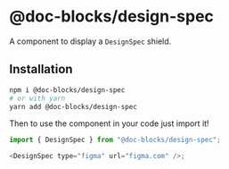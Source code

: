 # @doc-blocks/design-spec

A component to display a `DesignSpec` shield.

## Installation

```sh
npm i @doc-blocks/design-spec
# or with yarn
yarn add @doc-blocks/design-spec
```

Then to use the component in your code just import it!

```js
import { DesignSpec } from "@doc-blocks/design-spec";

<DesignSpec type="figma" url="figma.com" />;
```
